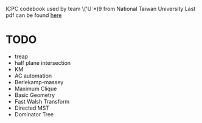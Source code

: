 ICPC codebook used by team \\('U`*)9 from National Taiwan University
Last pdf can be found [here](https://raw.githubusercontent.com/rk42745417/codebook/master/pdf/codebook.pdf)

# TODO
* treap
* half plane intersection
* KM
* AC automation
* Berlekamp-massey
* Maximum Clique
* Basic Geometry
* Fast Walsh Transform
* Directed MST
* Dominator Tree
